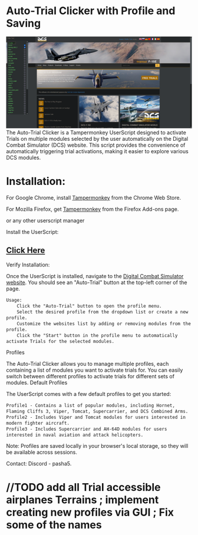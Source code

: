 # Auto-Trial Clicker with Profile and Saving
![preview](Thumbnail.png)
The Auto-Trial Clicker is a Tampermonkey UserScript designed to activate Trials on multiple modules selected by the user automatically on the Digital Combat Simulator (DCS) website. This script provides the convenience of automatically triggering trial activations, making it easier to explore various DCS modules.

# Installation:

 For Google Chrome, install [Tampermonkey](https://chrome.google.com/webstore/detail/tampermonkey/dhdgffkkebhmkfjojejmpbldmpobfkfo) from the Chrome Web Store.

 For Mozilla Firefox, get [Tampermonkey](https://addons.mozilla.org/en-US/firefox/addon/tampermonkey/) from the Firefox Add-ons page.

 or any other userscript manager
 
Install the UserScript: 
## [Click Here](https://github.com/ashap5/DcsAuto-Trial/raw/main/Auto-Trial%20Clicker%20with%20Profile%20Selection%20(LocalStorage).user.js)


Verify Installation:

Once the UserScript is installed, navigate to the [Digital Combat Simulator website](https://www.digitalcombatsimulator.com). You should see an "Auto-Trial" button at the top-left corner of the page.

    Usage:
        Click the "Auto-Trial" button to open the profile menu.
        Select the desired profile from the dropdown list or create a new profile.
        Customize the websites list by adding or removing modules from the profile.
        Click the "Start" button in the profile menu to automatically activate Trials for the selected modules.
Profiles

The Auto-Trial Clicker allows you to manage multiple profiles, each containing a list of modules you want to activate trials for. You can easily switch between different profiles to activate trials for different sets of modules.
Default Profiles

The UserScript comes with a few default profiles to get you started:

    Profile1 - Contains a list of popular modules, including Hornet, Flaming Cliffs 3, Viper, Tomcat, Supercarrier, and DCS Combined Arms.
    Profile2 - Includes Viper and Tomcat modules for users interested in modern fighter aircraft.
    Profile3 - Includes Supercarrier and AH-64D modules for users interested in naval aviation and attack helicopters.

    
Note: Profiles are saved locally in your browser's local storage, so they will be available across sessions. 

Contact: Discord - pasha5.

# //TODO add all Trial accessible airplanes Terrains ; implement creating new profiles via GUI ; Fix some of the names
